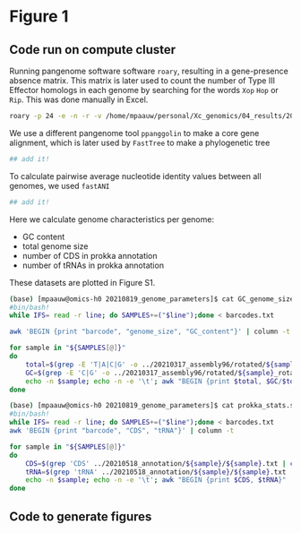 # Figure 1

## Code run on compute cluster

Running pangenome software software `roary`, resulting in a gene-presence absence matrix. This matrix is later used to count the number of Type III Effector homologs in each genome by searching for the words `Xop` `Hop` or `Rip`. This was done manually in Excel.

```bash
roary -p 24 -e -n -r -v /home/mpaauw/personal/Xc_genomics/04_results/20210518_annotation/barcode*/barcode*.gff
```

We use a different pangenome tool `ppanggolin` to make a core gene alignment, which is later used by `FastTree` to make a phylogenetic tree

```bash
## add it!
```

To calculate pairwise average nucleotide identity values between all genomes, we used `fastANI`

```bash
## add it!
```


Here we calculate genome characteristics per genome:

* GC content
* total genome size
* number of CDS in prokka annotation
* number of tRNAs in prokka annotation

These datasets are plotted in Figure S1.

```bash
(base) [mpaauw@omics-h0 20210819_genome_parameters]$ cat GC_genome_size.sh 
#bin/bash!
while IFS= read -r line; do SAMPLES+=("$line");done < barcodes.txt

awk 'BEGIN {print "barcode", "genome_size", "GC_content"}' | column -t

for sample in "${SAMPLES[@]}"
do
	total=$(grep -E 'T|A|C|G' -o ../20210317_assembly96/rotated/${sample}_rotated.fasta | wc -l)
	GC=$(grep -E 'C|G' -o ../20210317_assembly96/rotated/${sample}_rotated.fasta | wc -l)	
	echo -n $sample; echo -n -e '\t'; awk "BEGIN {print $total, $GC/$total}" | column -t
done

(base) [mpaauw@omics-h0 20210819_genome_parameters]$ cat prokka_stats.sh 
#bin/bash!
while IFS= read -r line; do SAMPLES+=("$line");done < barcodes.txt
awk 'BEGIN {print "barcode", "CDS", "tRNA"}' | column -t

for sample in "${SAMPLES[@]}"
do
	CDS=$(grep 'CDS' ../20210518_annotation/${sample}/${sample}.txt | cut -d ' ' -f 2)
	tRNA=$(grep 'tRNA' ../20210518_annotation/${sample}/${sample}.txt | cut -d ' ' -f 2)
	echo -n $sample; echo -n -e '\t'; awk "BEGIN {print $CDS, $tRNA}" | column -t
done
```

## Code to generate figures


